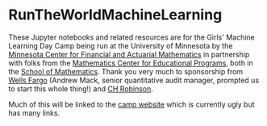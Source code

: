 # RunTheWorldMachineLearning

These Jupyter notebooks and related resources are for the Girls' Machine Learning Day Camp being run at the University of Minnesota by the [Minnesota Center for Financial and Actuarial Mathematics](https://math.umn.edu/research-programs/mcfam) in partnership with folks from the [Mathematics Center for Educational Programs](http://www.mathcep.umn.edu/), both in the [School of Mathematics](https://math.umn.edu/). Thank you very much to sponsorship from [Wells Fargo](https://wellsfargo.com) (Andrew Mack, senior quantitative audit manager, prompted us to start this whole thing!) and [CH Robinson](https://www.chrobinson.com/en-us/). 

Much of this will be linked to the [camp website](http://www-users.math.umn.edu/~taipale/machine-learning-camp) which is currently ugly but has many links.

